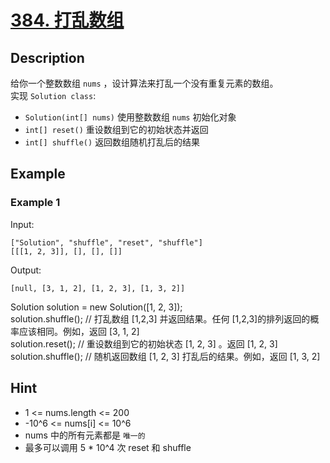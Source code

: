 # [384. 打乱数组](https://leetcode-cn.com/problems/shuffle-an-array/)
## Description
给你一个整数数组 `nums` ，设计算法来打乱一个没有重复元素的数组。  
实现 `Solution class`:
- `Solution(int[] nums)` 使用整数数组 `nums` 初始化对象
- `int[] reset()` 重设数组到它的初始状态并返回
- `int[] shuffle()` 返回数组随机打乱后的结果
## Example
### Example 1
Input:  
```
["Solution", "shuffle", "reset", "shuffle"]  
[[[1, 2, 3]], [], [], []]
```
Output:
```
[null, [3, 1, 2], [1, 2, 3], [1, 3, 2]]
```
Solution solution = new Solution([1, 2, 3]);  
solution.shuffle();    // 打乱数组 [1,2,3] 并返回结果。任何 [1,2,3]的排列返回的概率应该相同。例如，返回 [3, 1, 2]  
solution.reset();      // 重设数组到它的初始状态 [1, 2, 3] 。返回 [1, 2, 3]  
solution.shuffle();    // 随机返回数组 [1, 2, 3] 打乱后的结果。例如，返回 [1, 3, 2]  
## Hint
- 1 <= nums.length <= 200
- -10^6 <= nums[i] <= 10^6
- nums 中的所有元素都是 `唯一的`
- 最多可以调用 5 * 10^4 次 reset 和 shuffle
